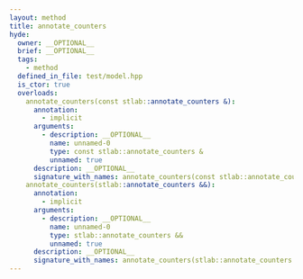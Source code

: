 ```yaml
---
layout: method
title: annotate_counters
hyde:
  owner: __OPTIONAL__
  brief: __OPTIONAL__
  tags:
    - method
  defined_in_file: test/model.hpp
  is_ctor: true
  overloads:
    annotate_counters(const stlab::annotate_counters &):
      annotation:
        - implicit
      arguments:
        - description: __OPTIONAL__
          name: unnamed-0
          type: const stlab::annotate_counters &
          unnamed: true
      description: __OPTIONAL__
      signature_with_names: annotate_counters(const stlab::annotate_counters &)
    annotate_counters(stlab::annotate_counters &&):
      annotation:
        - implicit
      arguments:
        - description: __OPTIONAL__
          name: unnamed-0
          type: stlab::annotate_counters &&
          unnamed: true
      description: __OPTIONAL__
      signature_with_names: annotate_counters(stlab::annotate_counters &&)
---
```

